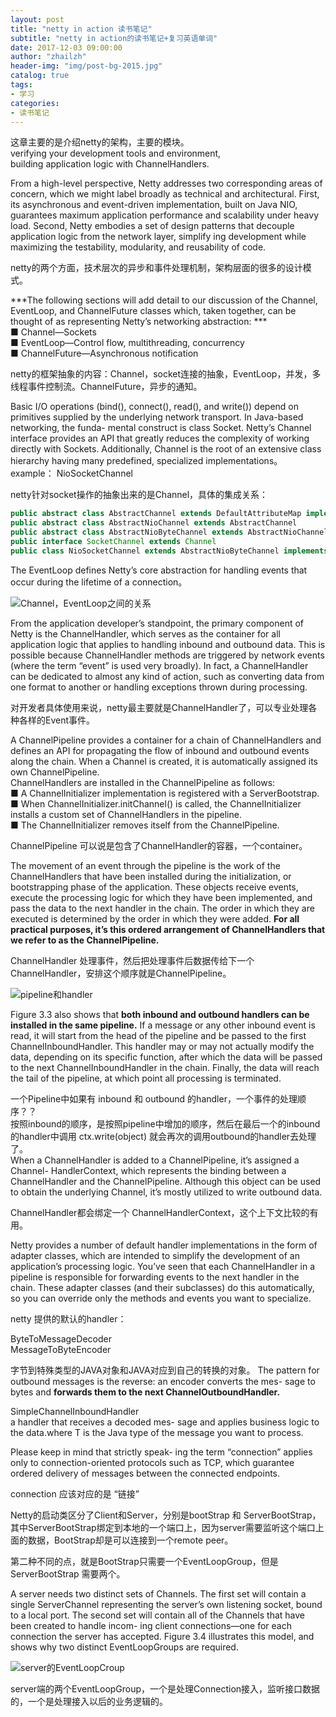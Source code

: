 ```yaml
---    
layout: post  
title: "netty in action 读书笔记"  
subtitle: "netty in action的读书笔记+复习英语单词"  
date: 2017-12-03 09:00:00  
author: "zhailzh"  
header-img: "img/post-bg-2015.jpg"  
catalog: true  
tags:  
- 学习  
categories:  
- 读书笔记
---    
```


这章主要的是介绍netty的架构，主要的模块。       
verifying your development tools and environment,     
 building application logic with ChannelHandlers.      

<!--more-->

From a high-level perspective, Netty addresses two corresponding areas of concern, which we might label broadly as technical and architectural. First, its asynchronous and event-driven implementation, built on Java NIO, guarantees maximum application performance and scalability under heavy load. Second, Netty embodies a set of design patterns that decouple application logic from the network layer, simplify ing development while maximizing the testability, modularity, and reusability of code.     

netty的两个方面，技术层次的异步和事件处理机制，架构层面的很多的设计模式。     

***The following sections will add detail to our discussion of the Channel, EventLoop, and ChannelFuture classes which, taken together, can be thought of as representing Netty’s networking abstraction: ***      
■ Channel—Sockets      
■ EventLoop—Control flow, multithreading, concurrency    
■ ChannelFuture—Asynchronous notification     

netty的框架抽象的内容：Channel，socket连接的抽象，EventLoop，并发，多线程事件控制流。ChannelFuture，异步的通知。      

Basic I/O operations (bind(), connect(), read(), and write()) depend on primitives supplied by the underlying network transport. In Java-based networking, the funda- mental construct is class Socket. Netty’s Channel interface provides an API that greatly reduces the complexity of working directly with Sockets. Additionally, Channel is the root of an extensive class hierarchy having many predefined, specialized implementations。example：
NioSocketChannel     

netty针对socket操作的抽象出来的是Channel，具体的集成关系：      

~~~java  
public abstract class AbstractChannel extends DefaultAttributeMap implements Channel
public abstract class AbstractNioChannel extends AbstractChannel
public abstract class AbstractNioByteChannel extends AbstractNioChannel
public interface SocketChannel extends Channel
public class NioSocketChannel extends AbstractNioByteChannel implements io.netty.channel.socket.SocketChannel
~~~       

The EventLoop defines Netty’s core abstraction for handling events that occur during the lifetime of a connection。    


![Channel，EventLoop之间的关系](http://7xtrwx.com1.z0.glb.clouddn.com/26aa162535f06260ad225a84bf19f3a8.png)   

From the application developer’s standpoint, the primary component of Netty is the ChannelHandler, which serves as the container for all application logic that applies to handling inbound and outbound data. This is possible because ChannelHandler methods are triggered by network events (where the term “event” is used very broadly). In fact, a ChannelHandler can be dedicated to almost any kind of action, such as converting data from one format to another or handling exceptions thrown during processing.    

对开发者具体使用来说，netty最主要就是ChannelHandler了，可以专业处理各种各样的Event事件。   

A ChannelPipeline provides a container for a chain of ChannelHandlers and defines an API for propagating the flow of inbound and outbound events along the chain. When a Channel is created, it is automatically assigned its own ChannelPipeline.      
ChannelHandlers are installed in the ChannelPipeline as follows:       
■ A ChannelInitializer implementation is registered with a ServerBootstrap.    
■ When ChannelInitializer.initChannel() is called, the ChannelInitializer installs a custom set of ChannelHandlers in the pipeline.     
■ The ChannelInitializer removes itself from the ChannelPipeline.    

ChannelPipeline 可以说是包含了ChannelHandler的容器，一个container。   

The movement of an event through the pipeline is the work of the ChannelHandlers that have been installed during the initialization, or bootstrapping phase of the application. These objects receive events, execute the processing logic for which they have been implemented, and pass the data to the next handler in the chain. The order in which they are executed is determined by the order in which they were added. **For all practical purposes, it’s this ordered arrangement of ChannelHandlers that we refer to as the ChannelPipeline.**     

ChannelHandler 处理事件，然后把处理事件后数据传给下一个ChannelHandler，安排这个顺序就是ChannelPipeline。     

![pipeline和handler](http://7xtrwx.com1.z0.glb.clouddn.com/5983e2d96f71af4c1ffa9050f46e533a.png)    

Figure 3.3 also shows that **both inbound and outbound handlers can be installed in the same pipeline.**  If a message or any other inbound event is read, it will start from the head of the pipeline and be passed to the first ChannelInboundHandler. This handler may or may not actually modify the data, depending on its specific function, after which the data will be passed to the next ChannelInboundHandler in the chain. Finally, the data will reach the tail of the pipeline, at which point all processing is terminated.     

一个Pipeline中如果有 inbound 和 outbound 的handler，一个事件的处理顺序？？     
按照inbound的顺序，是按照pipeline中增加的顺序，然后在最后一个的inbound的handler中调用 ctx.write(object) 就会再次的调用outbound的handler去处理了。     
When a ChannelHandler is added to a ChannelPipeline, it’s assigned a Channel- HandlerContext, which represents the binding between a ChannelHandler and the ChannelPipeline. Although this object can be used to obtain the underlying Channel, it’s mostly utilized to write outbound data.     

ChannelHandler都会绑定一个 ChannelHandlerContext，这个上下文比较的有用。   

Netty provides a number of default handler implementations in the form of adapter classes, which are intended to simplify the development of an application’s processing logic. You’ve seen that each ChannelHandler in a pipeline is responsible for forwarding events to the next handler in the chain. These adapter classes (and their subclasses) do this automatically, so you can override only the methods and events you want to specialize.    

netty 提供的默认的handler：      

ByteToMessageDecoder      
MessageToByteEncoder      

字节到特殊类型的JAVA对象和JAVA对应到自己的转换的对象。
The pattern for outbound messages is the reverse: an encoder converts the mes- sage to bytes and **forwards them to the next ChannelOutboundHandler.**     

SimpleChannelInboundHandler<T>   
 a handler that receives a decoded mes- sage and applies business logic to the data.where T is the Java type of the message you want to process.     

Please keep in mind that strictly speak- ing the term “connection” applies only to connection-oriented protocols such as TCP, which guarantee ordered delivery of messages between the connected endpoints.

connection 应该对应的是 “链接”    

Netty的启动类区分了Client和Server，分别是bootStrap 和 ServerBootStrap，其中ServerBootStrap绑定到本地的一个端口上，因为server需要监听这个端口上面的数据，BootStrap却是可以连接到一个remote peer。      

第二种不同的点，就是BootStrap只需要一个EventLoopGroup，但是ServerBootStrap 需要两个。    

A server needs two distinct sets of Channels. The first set will contain a single ServerChannel representing the server’s own listening socket, bound to a local port. The second set will contain all of the Channels that have been created to handle incom- ing client connections—one for each connection the server has accepted. Figure 3.4 illustrates this model, and shows why two distinct EventLoopGroups are required.    

![server的EventLoopCroup](http://7xtrwx.com1.z0.glb.clouddn.com/c4c708ecd1b21e36cc553764267db07c.png)    

server端的两个EventLoopGroup，一个是处理Connection接入，监听接口数据的，一个是处理接入以后的业务逻辑的。  
